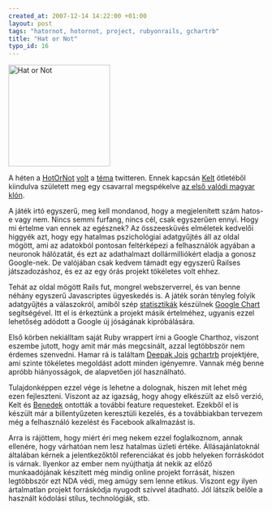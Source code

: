 ```yaml
--- 
created_at: 2007-12-14 14:22:00 +01:00
layout: post
tags: "hatornot, hotornot, project, rubyonrails, gchartrb"
title: "Hat or Not"
typo_id: 16
---
```

<img src="http://hatornot.lackac.hu/images/logo.png" alt="Hat or Not" class="sideimage" width="200px" />

A héten a [HotOrNot](http://hotornot.com) [volt](http://turulcsirip.hu/perma/491073692) a [téma](http://turulcsirip.hu/perma/491016162) twitteren. Ennek kapcsán [Kelt](http://worldshots.hu) ötletéből kiindulva született meg egy csavarral megspékelve [az első valódi magyar klón](http://hatornot.lackac.hu).

A játék irtó egyszerű, meg kell mondanod, hogy a megjelenített szám hatos-e vagy nem. Nincs semmi furfang, nincs cél, csak egyszerűen ennyi. Hogy mi értelme van ennek az egésznek? Az összeesküvés elméletek kedvelői higgyék azt, hogy egy hatalmas pszichológiai adatgyűjtés áll az oldal mögött, ami az adatokból pontosan feltérképezi a felhasználók agyában a neuronok hálózatát, és ezt az adathalmazt dollármilliókért eladja a gonosz Google-nek. De valójában csak kedvem támadt egy egyszerű Railses játszadozáshoz, és ez az egy órás projekt tökéletes volt ehhez.

Tehát az oldal mögött Rails fut, mongrel webszerverrel, és van benne néhány egyszerű Javascriptes ügyeskedés is. A játék során tényleg folyik adatgyűjtés a válaszokról, amiből szép [statisztikák](http://hatornot.lackac.hu/stats) készülnek [Google Chart](http://code.google.com/apis/chart/) segítségével. Itt el is érkeztünk a projekt másik értelméhez, ugyanis ezzel lehetőség adódott a Google új jóságának kipróbálására.

Első körben nekiálltam saját Ruby wrappert írni a Google Charthoz, viszont eszembe jutott, hogy amit már más megcsinált, azzal legtöbbször nem érdemes szenvedni. Hamar rá is találtam [Deepak Jois](http://blog.deepak.jois.name/) [gchartrb](http://code.google.com/p/gchartrb/) projektjére, ami szinte tökéletes megoldást adott minden igényemre. Vannak még benne apróbb hiányosságok, de alapvetően jól használható.

Tulajdonképpen ezzel vége is lehetne a dolognak, hiszen mit lehet még ezen fejleszteni. Viszont az az igazság, hogy ahogy elkészült az első verzió, Kelt és [Benedek](http://tothbenedek.hu) ontották a további feature requesteket. Ezekből el is készült már a billentyűzeten keresztüli kezelés, és a  továbbiakban tervezem még a felhasználó kezelést és Facebook alkalmazást is.

Arra is rájöttem, hogy miért éri meg nekem ezzel foglalkoznom, annak ellenére, hogy várhatóan nem lesz hatalmas üzleti értéke. Állásajánlatoknál általában kérnek a jelentkezőktől referenciákat és jobb helyeken forráskódot is várnak. Ilyenkor az ember nem nyújthatja át nekik az előző munkaadójának készített még mindig online projekt forrását, hiszen legtöbbször ezt NDA védi, meg amúgy sem lenne etikus. Viszont egy ilyen ártalmatlan projekt forráskódja nyugodt szívvel átadható. Jól látszik belőle a használt kódolási stílus, technológiák, stb.
